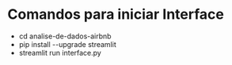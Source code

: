 # Comandos para iniciar Interface

- cd analise-de-dados-airbnb
- pip install --upgrade streamlit
- streamlit run interface.py